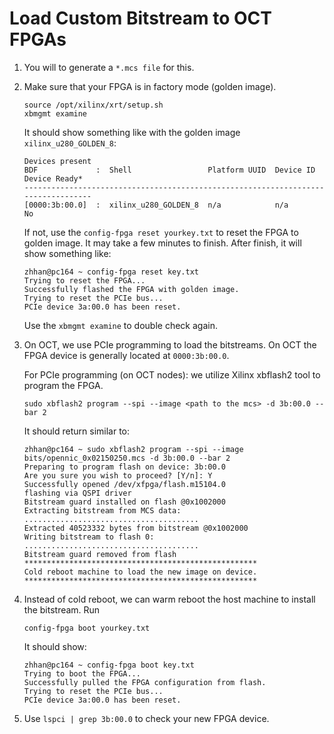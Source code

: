 # Load Custom Bitstream to OCT FPGAs
1. You will to generate a `*.mcs file` for this.

1. Make sure that your FPGA is in factory mode (golden image). 
    ```
    source /opt/xilinx/xrt/setup.sh
    xbmgmt examine
    ```
    It should show something like with the golden image `xilinx_u280_GOLDEN_8`: 
    ```
    Devices present
    BDF             :  Shell                 Platform UUID  Device ID  Device Ready*
    ----------------------------------------------------------------------------------
    [0000:3b:00.0]  :  xilinx_u280_GOLDEN_8  n/a            n/a        No
    ```
    
    If not, use the `config-fpga reset yourkey.txt` to reset the FPGA to golden image. It may take a few minutes to finish. After finish, it will show something like: 
    ```
    zhhan@pc164 ~ config-fpga reset key.txt
    Trying to reset the FPGA...
    Successfully flashed the FPGA with golden image.
    Trying to reset the PCIe bus...
    PCIe device 3a:00.0 has been reset.
    ```
    Use the `xbmgmt examine` to double check again. 

1. On OCT, we use PCIe programming to load the bitstreams. On OCT the FPGA device is generally located at `0000:3b:00.0`.

    For PCIe programming (on OCT nodes): we utilize Xilinx xbflash2 tool to program the FPGA. 
    ```
    sudo xbflash2 program --spi --image <path to the mcs> -d 3b:00.0 --bar 2
    ```
    It should return similar to:

    ```
    zhhan@pc164 ~ sudo xbflash2 program --spi --image bits/opennic_0x02150250.mcs -d 3b:00.0 --bar 2
    Preparing to program flash on device: 3b:00.0
    Are you sure you wish to proceed? [Y/n]: Y
    Successfully opened /dev/xfpga/flash.m15104.0
    flashing via QSPI driver
    Bitstream guard installed on flash @0x1002000
    Extracting bitstream from MCS data:
    .......................................
    Extracted 40523332 bytes from bitstream @0x1002000
    Writing bitstream to flash 0:
    .......................................
    Bitstream guard removed from flash
    ****************************************************
    Cold reboot machine to load the new image on device.
    ****************************************************
    ```
1. Instead of cold reboot, we can warm reboot the host machine to install the bitstream. Run 
   ```
   config-fpga boot yourkey.txt
   ```
   It should show:
   ```
   zhhan@pc164 ~ config-fpga boot key.txt
   Trying to boot the FPGA...
   Successfully pulled the FPGA configuration from flash.
   Trying to reset the PCIe bus...
   PCIe device 3a:00.0 has been reset.
   ```
1. Use `lspci | grep 3b:00.0` to check your new FPGA device.
